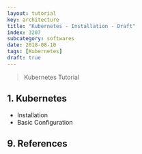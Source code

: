 ```yaml
---
layout: tutorial
key: architecture
title: "Kubernetes - Installation - Draft"
index: 3207
subcategory: softwares
date: 2018-08-10
tags: [Kubernetes]
draft: true
---
```


> Kubernetes Tutorial

## 1. Kubernetes
* Installation
* Basic Configuration


## 9. References
